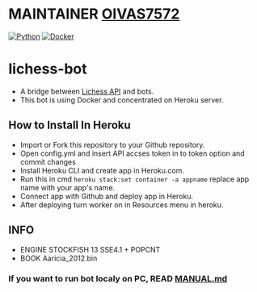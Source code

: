 # MAINTAINER [OIVAS7572](https://github.com/OIVAS7572)

[![Python](https://github.com/OIVAS7572/lichess-bot/actions/workflows/Python.yml/badge.svg)](https://github.com/OIVAS7572/lichess-bot/actions/workflows/Python.yml)
[![Docker](https://github.com/OIVAS7572/lichess-bot/actions/workflows/Docker.yml/badge.svg)](https://github.com/OIVAS7572/lichess-bot/actions/workflows/Docker.yml)

# lichess-bot

- A bridge between [Lichess API](https://lichess.org/api#tag/Bot) and bots.
- This bot is using Docker and concentrated on Heroku server.

## How to Install In Heroku

- Import or Fork this repository to your Github repository.
- Open config.yml and insert API accses token in to token option and commit changes
- Install Heroku CLI and create app in Heroku.com.
- Run this in cmd `heroku stack:set container -a appname` replace app name with your app's name.
- Connect app with Github and deploy app in Heroku.
- After deploying turn worker on in Resources menu in heroku. 

## INFO

- ENGINE STOCKFISH 13 SSE4.1 + POPCNT
- BOOK Aaricia_2012.bin

### If you want to run bot localy on PC, READ [MANUAL.md](https://github.com/OIVAS7572/lichess-bot/blob/main/MANUAL.md)
